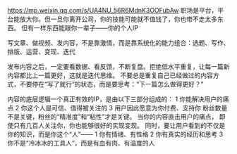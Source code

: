

https://mp.weixin.qq.com/s/UA4NU_56R6MdnK3OOFubAw
职场是平台，平台能放大你。但一旦你离开公司，你的技能可能就不值钱了，你也带不走太多东西。
但有一样东西能跟你一辈子——你的个人IP

写文章、做视频、发内容，不是靠激情，而是靠系统化的能力组合：选题、写作、排版、运营、变现、迭代

发布内容之后，一定要看数据、看反馈，不断复盘。拒绝低水平重复，让每一篇新内容都比上一篇更好，这就是迭代思维。
不要总是重复自己已经做过的内容方式，不要停在“写了就行”的状态，而是要思考：“下一篇怎么做得更好？”



内容的底层逻辑一个真正有效的IP，是由以下三部分组成的：
1 你能解决用户的痛点
2 你这个人是可信、值得被关注的
3 用户因此愿意为你付费、支持你 粉丝数量不是关键，粉丝的“精准度”和“粘性”才是关键。 当你的内容直击用户的痛点，
   即使只有几百人关注你，你也能够很好的实现变现。
同时，要让用户看到的不仅是你的知识，而是你这个“人”——
1 你有情绪、有性格
2 你有真实的经历和思考
3 你不是“冷冰冰的工具人”，而是有血有肉、有温度的人